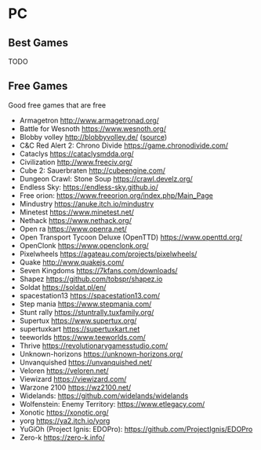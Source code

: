 # PC

## Best Games

TODO

## Free Games

Good free games that are free

- Armagetron <http://www.armagetronad.org/>
- Battle for Wesnoth <https://www.wesnoth.org/>
- Blobby volley <http://blobbyvolley.de/> ([source](https://github.com/danielknobe/blobbyvolley2))
- C&C Red Alert 2: Chrono Divide <https://game.chronodivide.com/>
- Cataclys <https://cataclysmdda.org/>
- Civilization <http://www.freeciv.org/>
- Cube 2: Sauerbraten <http://cubeengine.com/>
- Dungeon Crawl: Stone Soup <https://crawl.develz.org/>
- Endless Sky: <https://endless-sky.github.io/>
- Free orion: <https://www.freeorion.org/index.php/Main_Page>
- Mindustry <https://anuke.itch.io/mindustry>
- Minetest <https://www.minetest.net/>
- Nethack <https://www.nethack.org/>
- Open ra <https://www.openra.net/>
- Open Transport Tycoon Deluxe (OpenTTD) <https://www.openttd.org/>
- OpenClonk <https://www.openclonk.org/>
- Pixelwheels <https://agateau.com/projects/pixelwheels/>
- Quake <http://www.quakejs.com/>
- Seven Kingdoms <https://7kfans.com/downloads/>
- Shapez <https://github.com/tobspr/shapez.io>
- Soldat <https://soldat.pl/en/>
- spacestation13 <https://spacestation13.com/>
- Step mania <https://www.stepmania.com/>
- Stunt rally <https://stuntrally.tuxfamily.org/>
- Supertux <https://www.supertux.org/>
- supertuxkart <https://supertuxkart.net>
- teeworlds <https://www.teeworlds.com/>
- Thrive <https://revolutionarygamesstudio.com/>
- Unknown-horizons <https://unknown-horizons.org/>
- Unvanquished <https://unvanquished.net/>
- Veloren <https://veloren.net/>
- Viewizard <https://viewizard.com/>
- Warzone 2100 <https://wz2100.net/>
- Widelands: <https://github.com/widelands/widelands>
- Wolfenstein: Enemy Territory: <https://www.etlegacy.com/>
- Xonotic  <https://xonotic.org/>
- yorg <https://ya2.itch.io/yorg>
- YuGiOh (Project Ignis: EDOPro): <https://github.com/ProjectIgnis/EDOPro>
- Zero-k <https://zero-k.info/>
